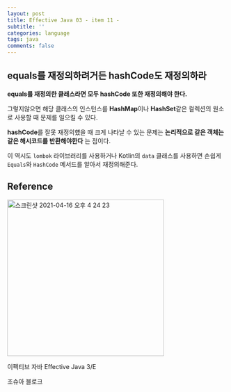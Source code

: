 ```yaml
---
layout: post
title: Effective Java 03 - item 11 -
subtitle: ''
categories: language
tags: java
comments: false
---
```


## equals를 재정의하려거든 hashCode도 재정의하라

**equals를 재정의한 클래스라면 모두 hashCode 또한 재정의해야 한다.**

그렇지않으면 해당 클래스의 인스턴스를 **HashMap**이나 **HashSet**같은 컬렉션의 원소로 사용할 때 문제를 일으킬 수 있다.

**hashCode**를 잘못 재정의헀을 때 크게 나타날 수 있는 문제는 **논리적으로 같은 객체는 같은 해시코드를 반환해야한다**
는 점이다.

이 역시도 `lombok` 라이브러리를 사용하거나 Kotlin의 `data` 클래스를 사용하면 손쉽게 `Equals`와 `HashCode` 메서드를 알아서 재정의해준다.

## Reference

<img width="360" alt="스크린샷 2021-04-16 오후 4 24 23" src="https://user-images.githubusercontent.com/43809168/114987533-3e449400-9ed0-11eb-9b5f-a24f73b6f138.png">

이펙티브 자바 Effective Java 3/E

조슈아 블로크
